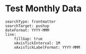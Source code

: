# Test Monthly Data

``` tracker
searchType: frontmatter
searchTarget: pushup
dateFormat: YYYY-MMM
line:
    fillGap: true
	xAxisTickInterval: 1M
	xAxisTickLabelFormat: YYYY-MMM
```